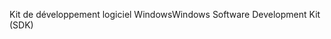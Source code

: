 <span data-ttu-id="7f398-101">Kit de développement logiciel Windows</span><span class="sxs-lookup"><span data-stu-id="7f398-101">Windows Software Development Kit (SDK)</span></span>